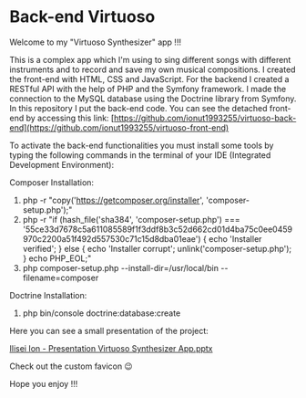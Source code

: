 # Back-end Virtuoso

Welcome to my "Virtuoso Synthesizer" app !!!

This is a complex app which I'm using to sing different songs with different instruments and to record and save my own musical compositions. I created the front-end with HTML, CSS and JavaScript. For the backend I created a RESTful API with the help of PHP and the Symfony framework. I made the connection to the MySQL database using the Doctrine library from Symfony. In this repository I put the back-end code. You can see the detached front-end by accessing this link: [https://github.com/ionut1993255/virtuoso-back-end](https://github.com/ionut1993255/virtuoso-front-end)

To activate the back-end functionalities you must install some tools by typing the following commands in the terminal of your IDE (Integrated Development Environment):

Composer Installation:
1. php -r "copy('https://getcomposer.org/installer', 'composer-setup.php');"
2. php -r "if (hash_file('sha384', 'composer-setup.php') === '55ce33d7678c5a611085589f1f3ddf8b3c52d662cd01d4ba75c0ee0459970c2200a51f492d557530c71c15d8dba01eae') { echo 'Installer verified'; } else { echo 'Installer corrupt'; unlink('composer-setup.php'); } echo PHP_EOL;"
3. php composer-setup.php --install-dir=/usr/local/bin --filename=composer

Doctrine Installation:
1. php bin/console doctrine:database:create
   
Here you can see a small presentation of the project:

[Ilisei Ion - Presentation Virtuoso Synthesizer App.pptx](https://github.com/ionut1993255/virtuoso-back-end/files/12042688/Ilisei.Ion.-.Presentation.Virtuoso.Synthesizer.App.pptx)

Check out the custom favicon 😉

Hope you enjoy !!!
